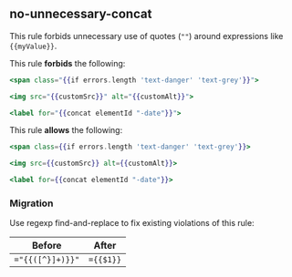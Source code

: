 ## no-unnecessary-concat

This rule forbids unnecessary use of quotes (`""`) around expressions like `{{myValue}}`.

This rule **forbids** the following:

```hbs
<span class="{{if errors.length 'text-danger' 'text-grey'}}">

<img src="{{customSrc}}" alt="{{customAlt}}">

<label for="{{concat elementId "-date"}}">
```
This rule **allows** the following:

```hbs
<span class={{if errors.length 'text-danger' 'text-grey'}}>

<img src={{customSrc}} alt={{customAlt}}>

<label for={{concat elementId "-date"}}>
```

### Migration

Use regexp find-and-replace to fix existing violations of this rule:

| Before | After |
| --- | --- |
| `="{{([^}]+)}}"` | `={{$1}}` |
